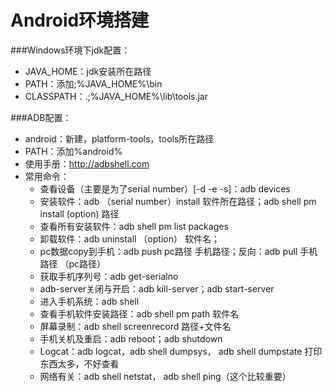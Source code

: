 Android环境搭建
======

###Windows环境下jdk配置：
* JAVA_HOME：jdk安装所在路径
* PATH：添加;%JAVA_HOME%\bin
* CLASSPATH：.;%JAVA_HOME%\lib\tools.jar

###ADB配置：
* android：新建，platform-tools，tools所在路径
* PATH：添加%android%
* 使用手册：http://adbshell.com
* 常用命令：
    * 查看设备（主要是为了serial number）[-d -e -s]：adb devices
    * 安装软件：adb （serial number）install 软件所在路径；adb shell pm install (option) 路径
    * 查看所有安装软件：adb shell pm list packages
    * 卸载软件：adb uninstall （option） 软件名；
    * pc数据copy到手机：adb push pc路径 手机路径；反向：adb pull 手机路径 （pc路径）
    * 获取手机序列号：adb get-serialno
    * adb-server关闭与开启：adb kill-server；adb start-server
    * 进入手机系统：adb shell
    * 查看手机软件安装路径：adb shell pm path 软件名
    * 屏幕录制：adb shell screenrecord 路径+文件名
    * 手机关机及重启：adb reboot；adb shutdown
    * Logcat：adb logcat，adb shell dumpsys， adb shell dumpstate 打印东西太多，不好查看
    * 网络有关：adb shell netstat， adb shell ping（这个比较重要）
